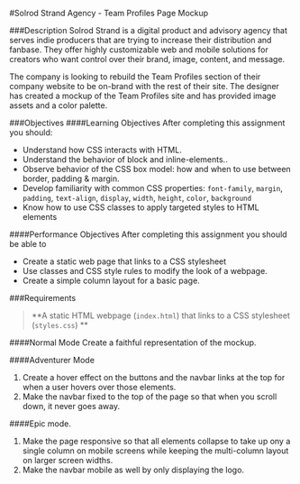 #Solrod Strand Agency - Team Profiles Page Mockup

###Description
Solrod Strand is a digital product and advisory agency that serves indie producers that are trying to increase their distribution and fanbase. They offer highly customizable web and mobile solutions for creators who want control over their brand, image, content, and message. 

The company is looking to rebuild the Team Profiles section of their company website to be on-brand with the rest of their site. The designer has created a mockup of the Team Profiles site and has provided image assets and a color palette. 

###Objectives
####Learning Objectives
After completing this assignment you should:
- Understand how CSS interacts with HTML.
- Understand the behavior of block and inline-elements..
- Observe behavior of the CSS box model: how and when to use between border, padding & margin.
- Develop familiarity with common CSS properties: `font-family`, `margin`, `padding`, `text-align`, `display`, `width`, `height`, `color`, `background` 
- Know how to use CSS classes to apply targeted styles to HTML elements

####Performance Objectives
After completing this assignment you should be able to
- Create a static web page that links to a CSS stylesheet
- Use classes and CSS style rules to modify the look of a webpage. 
- Create a simple column layout for a basic page.


###Requirements
> **A static HTML webpage (`index.html`) that links to a CSS stylesheet (`styles.css`)
**


####Normal Mode
Create a faithful representation of the mockup.


####Adventurer Mode
1. Create a hover effect on the buttons and the navbar links at the top for when a user hovers over those elements.
2. Make the navbar fixed to the top of the page so that when you scroll down, it never goes away. 
 
####Epic mode.
1. Make the page responsive so that all elements collapse to take up ony a single column on mobile screens while keeping the multi-column layout on larger screen widths.
2. Make the navbar mobile as well by only displaying the logo.
